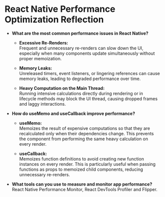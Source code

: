 # React Native Performance Optimization Reflection

- **What are the most common performance issues in React Native?**

  - **Excessive Re-Renders:**  
    Frequent and unnecessary re-renders can slow down the UI, especially when
    many components update simultaneously without proper memoization.

  - **Memory Leaks:**  
    Unreleased timers, event listeners, or lingering references can cause memory
    leaks, leading to degraded performance over time.

  - **Heavy Computation on the Main Thread:**  
    Running intensive calculations directly during rendering or in lifecycle
    methods may block the UI thread, causing dropped frames and laggy
    interactions.

- **How do useMemo and useCallback improve performance?**

  - **useMemo:**  
    Memoizes the result of expensive computations so that they are recalculated
    only when their dependencies change. This prevents the component from
    performing the same heavy calculation on every render.

  - **useCallback:**  
    Memoizes function definitions to avoid creating new function instances on
    every render. This is particularly useful when passing functions as props to
    memoized child components, reducing unnecessary re-renders.

- **What tools can you use to measure and monitor app performance?** React
  Native Performance Monitor, React DevTools Profiler and Flipper.
